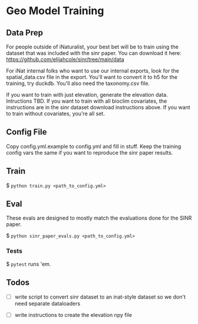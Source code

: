 # Geo Model Training

## Data Prep

For people outside of iNaturalist, your best bet will be to train using the dataset that was included with the sinr paper. You can download it here: https://github.com/elijahcole/sinr/tree/main/data

For iNat internal folks who want to use our internal exports, look for the spatial_data.csv file in the export. You'll want to convert it to h5 for the training, try duckdb. You'll also need the taxonomy.csv file.

If you want to train with just elevation, generate the elevation data. Intructions TBD.
If you want to train with all bioclim covariates, the instructions are in the sinr dataset download instructions above.
If you want to train without covariates, you're all set.

## Config File

Copy config.yml.example to config.yml and fill in stuff. Keep the training config vars the same if you want to reproduce the sinr paper results.

## Train

$ `python train.py <path_to_config.yml>`

## Eval

These evals are designed to mostly match the evaluations done for the SINR paper.

$ `python sinr_paper_evals.py <path_to_config.yml>`

### Tests

$ `pytest` runs 'em.

## Todos

- [ ] write script to convert sinr dataset to an inat-style dataset so we don't need separate dataloaders
- [ ] write instructions to create the elevation npy file


